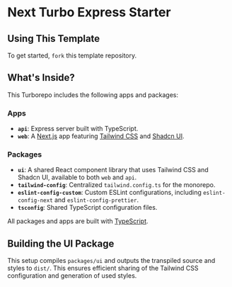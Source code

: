 # Next Turbo Express Starter

## Using This Template

To get started, `fork` this template repository.

## What's Inside?

This Turborepo includes the following apps and packages:

### Apps

- **`api`**: Express server built with TypeScript.
- **`web`**: A [Next.js](https://nextjs.org/) app featuring [Tailwind CSS](https://tailwindcss.com/) and [Shadcn UI](https://ui.shadcn.com/).

### Packages

- **`ui`**: A shared React component library that uses Tailwind CSS and Shadcn UI, available to both `web` and `api`.
- **`tailwind-config`**: Centralized `tailwind.config.ts` for the monorepo.
- **`eslint-config-custom`**: Custom ESLint configurations, including `eslint-config-next` and `eslint-config-prettier`.
- **`tsconfig`**: Shared TypeScript configuration files.

All packages and apps are built with [TypeScript](https://www.typescriptlang.org/).

## Building the UI Package

This setup compiles `packages/ui` and outputs the transpiled source and styles to `dist/`. This ensures efficient sharing of the Tailwind CSS configuration and generation of used styles.

